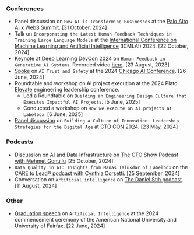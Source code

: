 ### Conferences

- Panel discussion on `How AI is Transforming Businesses` at the [Palo Alto AI x Web3 Summit](https://www.aw3.ai/event/add12af4-e9ae-45a9-a1a8-b9c4232a00f2/summary). [31 October, 2024]
- Talk on `Incorporating the Latest Human Feedback Techniques in Training Large Language Models` at the [International Conference on Machine Learning and Artificial Intelligence](https://www.pagesconferences.org/2024/robotics-artificial-intelligence) (ICMLAI) 2024. [22 October, 2024]
- [Keynote](https://dldc.adasci.org/speaker/manas-talukdar/) at [Deep Learning DevCon 2024](https://dldc.adasci.org) on `Human Feedback in Generative AI Systems`. Recorded video [here](https://adasci.org/courses/session-recordings-deep-learning-devcon-dldc-2024/). [23 August, 2023]
- [Spoke](https://chicagoaiweek.com/speaker/manas-talukdar/) on `AI Trust and Safety` at the 2024 [Chicago AI Conference](https://chicagoaiweek.com). [26 June, 2024]
- Roundtable and workshop on AI project execution at the 2024 Plato [Elevate](https://www.platohq.com/events/elevate) engineering leadership conference.
  - Led a Roundtable on `Building an Engineering Design Culture that Executes Impactful AI Projects`. [5 June, 2025]
  - Conducted a workshop on `How we execute on AI projects at Labelbox`. [6 June, 2025]
- [Panel discussion](https://www.youtube.com/watch?v=HPz8WcOd1Hk&list=PL_L8y6vMp5V1bOhwunELfKr0byviF4Wo1&index=12) on `Building a Culture of Innovation: Leadership Strategies for the Digital Age` at [CTO CON 2024](https://www.ctocon.remotebase.com/). [23 May, 2024]

### Podcasts

<!-- 
- Conversation with [Ian Bergman](https://www.linkedin.com/in/ianbergman/) on the [Innovators Inside](https://www.alchemistaccelerator.com/podcasts) podcast from Alchemist Accelerator.
- Conversation with Kyle Baxter on the [Big Bulldog Consulting](https://www.bigbulldogbusiness.com/) [podcast](https://www.youtube.com/@bigbulldogconsulting2714/videos).
- Conversation on AI and engineering leadership with Dr. John Dontico on the [Throttle Up leadership podcast](https://www.throttleupleadership.com/).
- -->
- [Discussion](https://www.mehmetcto.show/405-inside-the-world-of-industrial-ai-manas-talukdar-on-data-pipelines-and-predictions/) on AI and Data Infrastructure on [The CTO Show Podcast with Mehmet Gonullu](https://www.mehmetcto.show/) [25 October, 2024]
- `Data Quality in AI: Insights from Manas Talukdar of Labelbox` on the [CARE to Lead® podcast with Cynthia Corsetti](https://www.youtube.com/watch?v=2ab95e0TS_U). [25 September, 2024]
- Conversation on `artificial intelligence` on [The Daniel Stih podcast](https://danielstih.com/podcast-with-manas-talukdar). [11 August, 2024]

<!-- ### Workshops -->

### Other

- [Graduation speech](https://www.youtube.com/watch?v=zQXnush_qrA&t=789s) on `Artificial Intelligence` at the 2024 commencement ceremony of the American National University and University of Fairfax. [22 June, 2024]
